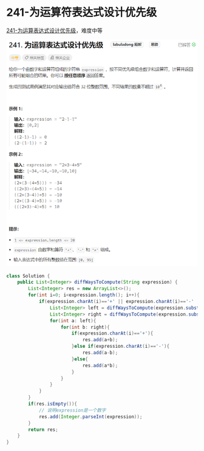 # 241-为运算符表达式设计优先级

[241-为运算表达式设计优先级](https://leetcode.cn/problems/different-ways-to-add-parentheses/description/)，难度中等

![image-20230926170353379](https://raw.githubusercontent.com/lqyspace/mypic/master/PicBed/202309261703442.png)

```java
class Solution {
    public List<Integer> diffWaysToCompute(String expression) {
		List<Integer> res = new ArrayList<>();
        for(int i=0; i<expression.length(); i++){
            if(expression.charAt(i)=='+' || expression.charAt(i)=='-' || expression.charAt(i)=='*'){
                List<Integer> left = diffWaysToCompute(expression.substring(0, i));
                List<Integer> right = diffWaysToCompute(expression.substring(i+1));
                for(int a: left){
                    for(int b: right){
                        if(expression.charAt(i)=='+'){
                            res.add(a+b);
                        }else if(expression.charAt(i)=='-'){
                            res.add(a-b);
                        }else{
                            res.add(a*b);
                        }
                    }
                }
            }
        }
        if(res.isEmpty()){
            // 说明expression是一个数字
            res.add(Integer.parseInt(expression));
        }
        return res;
    }
}
```

